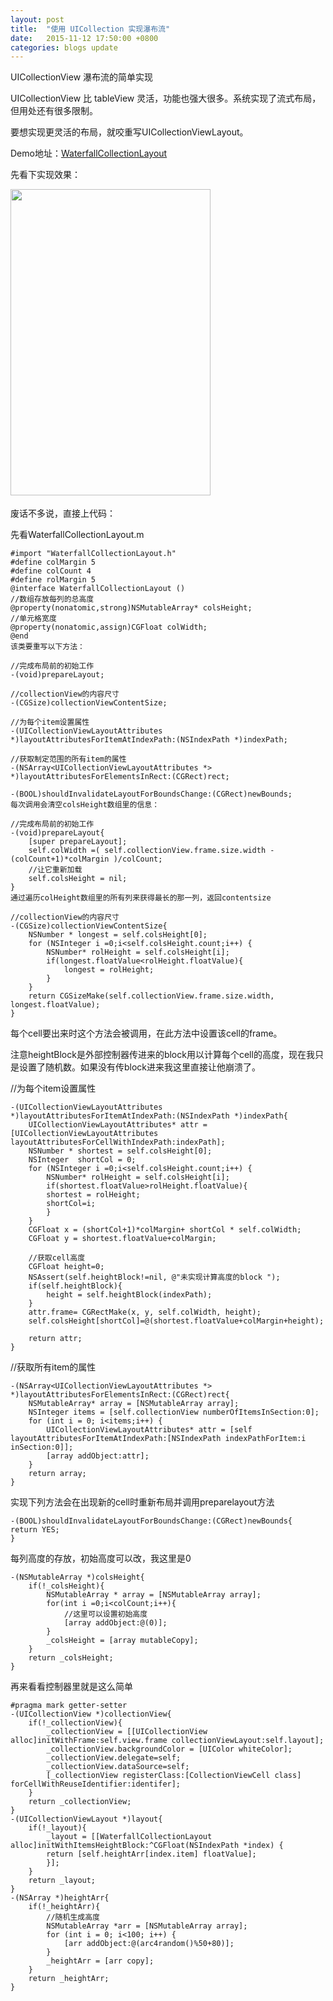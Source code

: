 ```yaml
---
layout: post
title:  "使用 UICollection 实现瀑布流"
date:   2015-11-12 17:50:00 +0800
categories: blogs update
---
```


UICollectionView 瀑布流的简单实现

UICollectionView 比 tableView 灵活，功能也强大很多。系统实现了流式布局，但用处还有很多限制。

要想实现更灵活的布局，就咬重写UICollectionViewLayout。

Demo地址：[WaterfallCollectionLayout](https://github.com/tanhuiya/WaterfallCollectionLayout)

先看下实现效果：

<img src="http://images2015.cnblogs.com/blog/884671/201601/884671-20160126171726238-851040777.gif" width="320" height="490">　

废话不多说，直接上代码：

先看WaterfallCollectionLayout.m

	#import "WaterfallCollectionLayout.h"
	#define colMargin 5
	#define colCount 4
	#define rolMargin 5
	@interface WaterfallCollectionLayout ()
	//数组存放每列的总高度
	@property(nonatomic,strong)NSMutableArray* colsHeight;
	//单元格宽度
	@property(nonatomic,assign)CGFloat colWidth;
	@end
	该类要重写以下方法：
	
	//完成布局前的初始工作
	-(void)prepareLayout;
	
	//collectionView的内容尺寸
	-(CGSize)collectionViewContentSize;
	
	//为每个item设置属性
	-(UICollectionViewLayoutAttributes *)layoutAttributesForItemAtIndexPath:(NSIndexPath *)indexPath;
	
	//获取制定范围的所有item的属性
	-(NSArray<UICollectionViewLayoutAttributes *> *)layoutAttributesForElementsInRect:(CGRect)rect;
	
	-(BOOL)shouldInvalidateLayoutForBoundsChange:(CGRect)newBounds;
	每次调用会清空colsHeight数组里的信息：
	
	//完成布局前的初始工作
	-(void)prepareLayout{
		[super prepareLayout];
		self.colWidth =( self.collectionView.frame.size.width - (colCount+1)*colMargin )/colCount;
		//让它重新加载
		self.colsHeight = nil;
	}
	通过遍历colHeight数组里的所有列来获得最长的那一列，返回contentsize
	
	//collectionView的内容尺寸
	-(CGSize)collectionViewContentSize{
		NSNumber * longest = self.colsHeight[0];
		for (NSInteger i =0;i<self.colsHeight.count;i++) {
			NSNumber* rolHeight = self.colsHeight[i];
			if(longest.floatValue<rolHeight.floatValue){
				longest = rolHeight;
			}
		}
		return CGSizeMake(self.collectionView.frame.size.width, longest.floatValue);
	}
	
每个cell要出来时这个方法会被调用，在此方法中设置该cell的frame。

注意heightBlock是外部控制器传进来的block用以计算每个cell的高度，现在我只是设置了随机数。如果没有传block进来我这里直接让他崩溃了。

//为每个item设置属性

	-(UICollectionViewLayoutAttributes *)layoutAttributesForItemAtIndexPath:(NSIndexPath *)indexPath{
		UICollectionViewLayoutAttributes* attr = [UICollectionViewLayoutAttributes layoutAttributesForCellWithIndexPath:indexPath];
		NSNumber * shortest = self.colsHeight[0];
		NSInteger  shortCol = 0;
		for (NSInteger i =0;i<self.colsHeight.count;i++) {
			NSNumber* rolHeight = self.colsHeight[i];
			if(shortest.floatValue>rolHeight.floatValue){
			shortest = rolHeight;
			shortCol=i;
			}
		}
		CGFloat x = (shortCol+1)*colMargin+ shortCol * self.colWidth;
		CGFloat y = shortest.floatValue+colMargin;
		
		//获取cell高度
		CGFloat height=0;
		NSAssert(self.heightBlock!=nil, @"未实现计算高度的block ");
		if(self.heightBlock){
			height = self.heightBlock(indexPath);
		}
		attr.frame= CGRectMake(x, y, self.colWidth, height);
		self.colsHeight[shortCol]=@(shortest.floatValue+colMargin+height);
		
		return attr;
	}


//获取所有item的属性   

	-(NSArray<UICollectionViewLayoutAttributes *> *)layoutAttributesForElementsInRect:(CGRect)rect{
		NSMutableArray* array = [NSMutableArray array];
		NSInteger items = [self.collectionView numberOfItemsInSection:0];
		for (int i = 0; i<items;i++) {
			UICollectionViewLayoutAttributes* attr = [self layoutAttributesForItemAtIndexPath:[NSIndexPath indexPathForItem:i inSection:0]];
			[array addObject:attr];
		}
		return array;
	}

实现下列方法会在出现新的cell时重新布局并调用preparelayout方法

	-(BOOL)shouldInvalidateLayoutForBoundsChange:(CGRect)newBounds{
	return YES;
	}
	
每列高度的存放，初始高度可以改，我这里是0

	-(NSMutableArray *)colsHeight{
		if(!_colsHeight){
			NSMutableArray * array = [NSMutableArray array];
			for(int i =0;i<colCount;i++){
				//这里可以设置初始高度
				[array addObject:@(0)];
			}
			_colsHeight = [array mutableCopy];
		}
		return _colsHeight;
	}

再来看看控制器里就是这么简单

	#pragma mark getter-setter
	-(UICollectionView *)collectionView{
		if(!_collectionView){
			_collectionView = [[UICollectionView alloc]initWithFrame:self.view.frame collectionViewLayout:self.layout];
			_collectionView.backgroundColor = [UIColor whiteColor];
			_collectionView.delegate=self;
			_collectionView.dataSource=self;
			[_collectionView registerClass:[CollectionViewCell class] forCellWithReuseIdentifier:identifer];
		}
		return _collectionView;
	}
	-(UICollectionViewLayout *)layout{
		if(!_layout){
			_layout = [[WaterfallCollectionLayout alloc]initWithItemsHeightBlock:^CGFloat(NSIndexPath *index) {
			return [self.heightArr[index.item] floatValue];
			}];
		}
		return _layout;
	}
	-(NSArray *)heightArr{
		if(!_heightArr){
			//随机生成高度
			NSMutableArray *arr = [NSMutableArray array];
			for (int i = 0; i<100; i++) {
				[arr addObject:@(arc4random()%50+80)];
			}
			_heightArr = [arr copy];
		}
		return _heightArr;
	}

